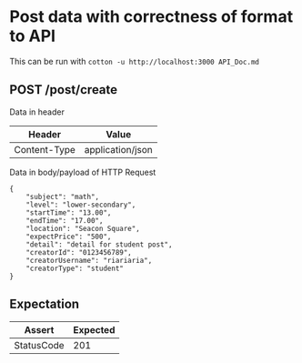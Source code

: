 # Post data with correctness of format to API

This can be run with `cotton -u http://localhost:3000 API_Doc.md`

## POST /post/create

Data in header

| Header | Value |
| - | - |
| Content-Type | application/json |

Data in body/payload of HTTP Request

```
{
    "subject": "math",
    "level": "lower-secondary",
    "startTime": "13.00",
    "endTime": "17.00",
    "location": "Seacon Square",
    "expectPrice": "500",
    "detail": "detail for student post",
    "creatorId": "0123456789",
    "creatorUsername": "riariaria",
    "creatorType": "student"
}
```
## Expectation

| Assert | Expected |
| - | - |
| StatusCode | 201 |
